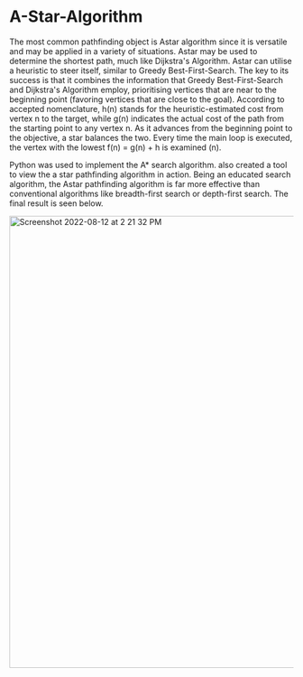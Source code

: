# A-Star-Algorithm

The most common pathfinding object is Astar algorithm since it is versatile and may be applied in a variety of situations. Astar may be used to determine the shortest path, much like Dijkstra's Algorithm. Astar can utilise a heuristic to steer itself, similar to Greedy Best-First-Search. The key to its success is that it combines the information that Greedy Best-First-Search and Dijkstra's Algorithm employ, prioritising vertices that are near to the beginning point (favoring vertices that are close to the goal). According to accepted nomenclature, h(n) stands for the heuristic-estimated cost from vertex n to the target, while g(n) indicates the actual cost of the path from the starting point to any vertex n. As it advances from the beginning point to the objective, a star balances the two. Every time the main loop is executed, the vertex with the lowest f(n) = g(n) + h is examined (n).

Python was used to implement the A* search algorithm. also created a tool to view the a star pathfinding algorithm in action. Being an educated search algorithm, the Astar pathfinding algorithm is far more effective than conventional algorithms like breadth-first search or depth-first search. The final result is seen below.

<img width="800" alt="Screenshot 2022-08-12 at 2 21 32 PM" src="https://user-images.githubusercontent.com/56962753/184319984-2731afa3-df01-41a5-96b3-be9b56deae92.png">
